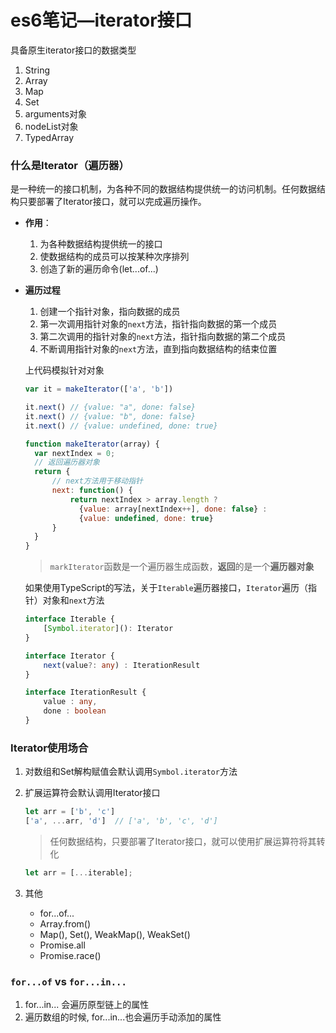# es6笔记—iterator接口
具备原生iterator接口的数据类型
1. String
2. Array
3. Map
4. Set
5. arguments对象
6. nodeList对象
7. TypedArray

### 什么是Iterator（遍历器）

是一种统一的接口机制，为各种不同的数据结构提供统一的访问机制。任何数据结构只要部署了Iterator接口，就可以完成遍历操作。

- **作用**：
  1. 为各种数据结构提供统一的接口
  2. 使数据结构的成员可以按某种次序排列
  3. 创造了新的遍历命令(let...of...)

- **遍历过程**
  1. 创建一个指针对象，指向数据的成员
  2. 第一次调用指针对象的`next`方法，指针指向数据的第一个成员
  3. 第二次调用的指针对象的`next`方法，指针指向数据的第二个成员
  4. 不断调用指针对象的`next`方法，直到指向数据结构的结束位置

  上代码模拟针对对象
  ```js
  var it = makeIterator(['a', 'b'])
  
  it.next() // {value: "a", done: false}
  it.next() // {value: "b", done: false}
  it.next() // {value: undefined, done: true}
  
  function makeIterator(array) {
    var nextIndex = 0;
    // 返回遍历器对象
    return {
        // next方法用于移动指针
        next: function() {
            return nextIndex > array.length ?
              {value: array[nextIndex++], done: false} :
              {value: undefined, done: true}
        }
    }
  }
  ```
  > `markIterator`函数是一个遍历器生成函数，**返回**的是一个**遍历器对象**
  
  如果使用TypeScript的写法，关于`Iterable`遍历器接口，`Iterator`遍历（指针）对象和`next`方法
  ```TypeScript
  interface Iterable {
      [Symbol.iterator](): Iterator
  }
  
  interface Iterator {
      next(value?: any) : IterationResult
  }
  
  interface IterationResult {
      value : any,
      done : boolean
  }
  ```
  
### Iterator使用场合

1. 对数组和Set解构赋值会默认调用`Symbol.iterator`方法

2. 扩展运算符会默认调用Iterator接口

    ```js
    let arr = ['b', 'c']
    ['a', ...arr, 'd']  // ['a', 'b', 'c', 'd']
    ```
    
    > 任何数据结构，只要部署了Iterator接口，就可以使用扩展运算符将其转化
    
    ```js
    let arr = [...iterable];
    ```
    
3. 其他
    - for...of...
    - Array.from()
    - Map(), Set(), WeakMap(), WeakSet()
    - Promise.all
    - Promise.race()


### `for...of`  vs  `for...in...`

1. for...in... 会遍历原型链上的属性
2. 遍历数组的时候, for...in...也会遍历手动添加的属性
